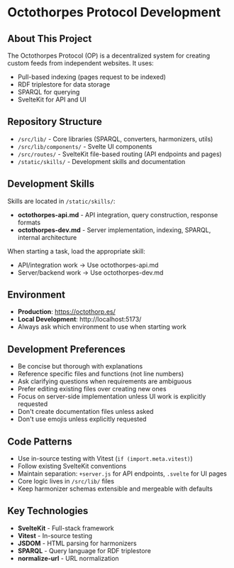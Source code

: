 # Octothorpes Protocol Development

## About This Project

The Octothorpes Protocol (OP) is a decentralized system for creating custom feeds from independent websites. It uses:
- Pull-based indexing (pages request to be indexed)
- RDF triplestore for data storage
- SPARQL for querying
- SvelteKit for API and UI

## Repository Structure

- `/src/lib/` - Core libraries (SPARQL, converters, harmonizers, utils)
- `/src/lib/components/` - Svelte UI components
- `/src/routes/` - SvelteKit file-based routing (API endpoints and pages)
- `/static/skills/` - Development skills and documentation

## Development Skills

Skills are located in `/static/skills/`:
- **octothorpes-api.md** - API integration, query construction, response formats
- **octothorpes-dev.md** - Server implementation, indexing, SPARQL, internal architecture

When starting a task, load the appropriate skill:
- API/integration work → Use octothorpes-api.md
- Server/backend work → Use octothorpes-dev.md

## Environment

- **Production**: https://octothorp.es/
- **Local Development**: http://localhost:5173/
- Always ask which environment to use when starting work

## Development Preferences

- Be concise but thorough with explanations
- Reference specific files and functions (not line numbers)
- Ask clarifying questions when requirements are ambiguous
- Prefer editing existing files over creating new ones
- Focus on server-side implementation unless UI work is explicitly requested
- Don't create documentation files unless asked
- Don't use emojis unless explicitly requested

## Code Patterns

- Use in-source testing with Vitest (`if (import.meta.vitest)`)
- Follow existing SvelteKit conventions
- Maintain separation: `+server.js` for API endpoints, `.svelte` for UI pages
- Core logic lives in `/src/lib/` files
- Keep harmonizer schemas extensible and mergeable with defaults

## Key Technologies

- **SvelteKit** - Full-stack framework
- **Vitest** - In-source testing
- **JSDOM** - HTML parsing for harmonizers
- **SPARQL** - Query language for RDF triplestore
- **normalize-url** - URL normalization
